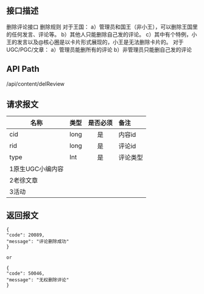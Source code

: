 ## 接口描述
删除评论接口
删除规则
对于王国：
a）管理员和国王（非小王），可以删除王国里的任何发言、评论等。
b）其他人只能删除自己发的评论。
c）其中有个特例，小王的发言以及@核心圈是以卡片形式展现的，小王是无法删除卡片的。
对于UGC/PGC/文章：
a）管理员能删所有的评论
b）非管理员只能删自己发的评论
## API Path
/api/content/delReview
## 请求报文
|名称         |类型           |是否必须   |备注                                 |
|-------------|:--------------|:---------:|:------------------------------------|
|cid    |long    |是    |内容id    |
|rid    |long    |是    |评论id    |
|type    |Int    |是    |评论类型    |
|1原生UGC小编内容    |    |    |    |
|2老徐文章    |    |    |    |
|3活动    |    |    |    |
## 返回报文
    {
    "code": 20089,
    "message": "评论删除成功"
    }
    
    or
    
    {
    "code": 50046,
    "message": "无权删除评论"
    }
    
